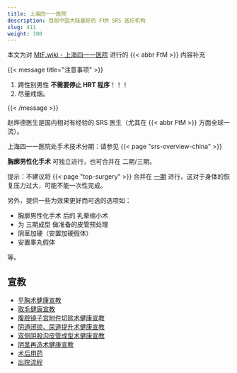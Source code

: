 ```yaml
---
title: 上海四一一医院
description: 目前中国大陆最好的 FtM SRS 医疗机构
slug: 411
weight: 300
---
```


本文为对 [MtF.wiki - 上海四一一医院](https://mtf.wiki/zh-cn/docs/srs/china/sh411/) 进行的 {{< abbr FtM >}} 内容补充

{{< message title="注意事项" >}}

1. 跨性别男性 **不需要停止 HRT 程序**！！！
1. 尽量戒烟。

{{< /message >}}

赵烨德医生是国内相对有经验的 SRS 医生（尤其在 {{< abbr FtM >}} 方面全球一流）。

上海四一一医院处手术技术分期：请参见 {{< page "srs-overview-china" >}}

**胸廓男性化手术** 可独立进行，也可合并在 二期/三期。

提示：不建议将 {{< page "top-surgery" >}} 合并在 [一期](https://ftm.wiki/zh-cn/srs/stage-1/) 进行，这对于身体的恢复压力过大，可能不能一次性完成。

另外，提供一些为效果更好而可选的选项如：

- 胸廓男性化手术 后的 乳晕缩小术
- 为 三期成型 做准备的皮管预处理
- 阴茎加硬（安置加硬假体）
- 安置睾丸假体

等。

## 宣教

- [平胸术健康宣教](http://qr61.cn/oWtfl1/qOcTmii)
- [取毛健康宣教](http://qr61.cn/oWtfl1/qs4TMWc)
- [腹腔镜子宫附件切除术健康宣教](http://qr61.cn/oWtfl1/qMKh2DP)
- [阴道闭锁、尿道提升术健康宣教](http://qr61.cn/oWtfl1/q4oHwD9)
- [双侧阴股沟皮管成型术健康宣教](http://qr61.cn/oWtfl1/qnQYPAU)
- [阴茎再造术健康宣教](http://qr61.cn/oWtfl1/qbckkge)
- [术后用药](http://qr61.cn/oWtfl1/qXLtGrb)
- [出院流程](http://qr61.cn/oWtfl1/qGkmRMx)
